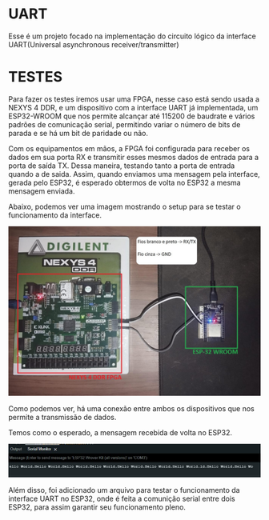 # UART
Esse é um projeto focado na implementação do circuito lógico da interface UART(Universal asynchronous receiver/transmitter)

# TESTES
Para fazer os testes iremos usar uma FPGA, nesse caso está sendo usada a NEXYS 4 DDR, e um dispositivo com a interface UART já implementada, um ESP32-WROOM que nos permite alcançar até 115200 de baudrate e vários padrões de comunicação serial, permitindo variar o número de bits de parada e se há um bit de paridade ou não.

Com os equipamentos em mãos, a FPGA foi configurada para receber os dados em sua porta RX e transmitir esses mesmos dados de entrada para a porta de saída TX. Dessa maneira, testando tanto a porta de entrada quando a de saida. Assim, quando enviamos uma mensagem pela interface, gerada pelo ESP32, é esperado obtermos de volta no ESP32 a mesma mensagem enviada.

Abaixo, podemos ver uma imagem mostrando o setup para se testar o funcionamento da interface.

![alt text](https://github.com/grigacci/UART/blob/main/Docs/test_setup.jpg)

Como podemos ver, há uma conexão entre ambos os dispositivos que nos permite a transmissão de dados. 

Temos como o esperado, a mensagem recebida de volta no ESP32.

![alt text](https://github.com/grigacci/UART/blob/main/Docs/arduino_screenshot.jpg)

Além disso, foi adicionado um arquivo para testar o funcionamento da interface UART no ESP32, onde é feita a comunição serial entre dois ESP32, para assim garantir seu funcionamento pleno.
